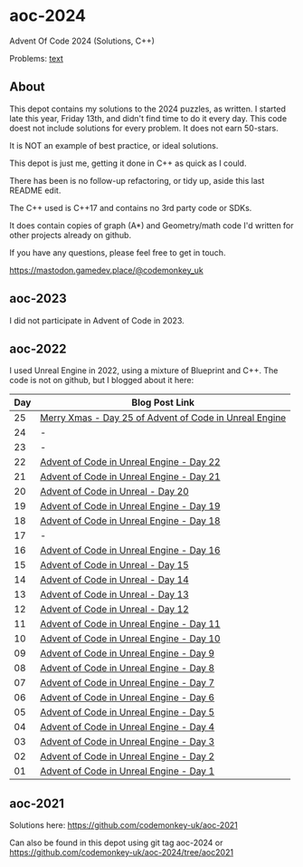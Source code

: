 # aoc-2024
Advent Of Code 2024 (Solutions, C++)

Problems: [text](https://adventofcode.com/2024)

## About

This depot contains my solutions to the 2024 puzzles, as written. I started late this year, Friday 13th, and didn't find time to do it every day. This code doest not include solutions for every problem. It does not earn 50-stars.

It is NOT an example of best practice, or ideal solutions.

This depot is just me, getting it done in C++ as quick as I could.

There has been is no follow-up refactoring, or tidy up, aside this last README edit.

The C++ used is C++17 and contains no 3rd party code or SDKs. 

It does contain copies of graph (A*) and Geometry/math code I'd written for other projects already on github.


If you have any questions, please feel free to get in touch.

https://mastodon.gamedev.place/@codemonkey_uk

## aoc-2023

I did not participate in Advent of Code in 2023.

## aoc-2022

I used Unreal Engine in 2022, using a mixture of Blueprint and C++. The code is not on github, but I blogged about it here:

| Day | Blog Post Link |
|-----|----------------|
| 25  | [Merry Xmas - Day 25 of Advent of Code in Unreal Engine](https://blog.frogley.info/2022/12/25/merry-xmas-day-25-of-advent-of-code-in-unreal-engine/) |
| 24  | - |
| 23  | - |
| 22  | [Advent of Code in Unreal Engine - Day 22](https://blog.frogley.info/2022/12/23/advent-of-code-in-unreal-engine-day-22/) |
| 21  | [Advent of Code in Unreal Engine - Day 21](https://blog.frogley.info/2022/12/21/advent-of-code-in-unreal-engine-day-21/) |
| 20  | [Advent of Code in Unreal - Day 20](https://blog.frogley.info/2022/12/20/advent-of-code-in-unreal-day-20/) |
| 19  | [Advent of Code in Unreal Engine - Day 19](https://blog.frogley.info/2022/12/19/advent-of-code-in-unreal-engine-day-19/) |
| 18  | [Advent of Code in Unreal Engine - Day 18](https://blog.frogley.info/2022/12/18/advent-of-code-in-unreal-engine-day-18/) |
| 17  | - |
| 16  | [Advent of Code in Unreal Engine - Day 16](https://blog.frogley.info/2022/12/17/advent-of-code-in-unreal-engine-day-16/) |
| 15  | [Advent of Code in Unreal - Day 15](https://blog.frogley.info/2022/12/16/advent-of-code-in-unreal-day-15/) |
| 14  | [Advent of Code in Unreal - Day 14](https://blog.frogley.info/2022/12/15/advent-of-code-in-unreal-day-14/) |
| 13  | [Advent of Code in Unreal - Day 13](https://blog.frogley.info/2022/12/14/advent-of-code-in-unreal-day-13/) |
| 12  | [Advent of Code in Unreal - Day 12](https://blog.frogley.info/2022/12/13/advent-of-code-in-unreal-day-12/) |
| 11  | [Advent of Code in Unreal Engine - Day 11](https://blog.frogley.info/2022/12/12/advent-of-code-in-unreal-engine-day-11/) |
| 10  | [Advent of Code in Unreal Engine - Day 10](https://blog.frogley.info/2022/12/11/advent-of-code-in-unreal-engine-day-10/) |
| 09  | [Advent of Code in Unreal Engine - Day 9](https://blog.frogley.info/2022/12/10/advent-of-code-in-unreal-engine-day-9/) |
| 08  | [Advent of Code in Unreal Engine - Day 8](https://blog.frogley.info/2022/12/10/advent-of-code-in-unreal-engine-day-8/) |
| 07  | [Advent of Code in Unreal Engine - Day 7](https://blog.frogley.info/2022/12/07/advent-of-code-in-unreal-engine-day-7/) |
| 06  | [Advent of Code in Unreal Engine - Day 6](https://blog.frogley.info/2022/12/06/advent-of-code-in-unreal-engine-day-6/) |
| 05  | [Advent of Code in Unreal Engine - Day 5](https://blog.frogley.info/2022/12/05/advent-of-code-in-unreal-engine-day-5/) |
| 04  | [Advent of Code in Unreal Engine - Day 4](https://blog.frogley.info/2022/12/04/advent-of-code-in-unreal-engine-day-4/) |
| 03  | [Advent of Code in Unreal Engine - Day 3](https://blog.frogley.info/2022/12/03/advent-of-code-in-unreal-engine-day-3/) |
| 02  | [Advent of Code in Unreal Engine - Day 2](https://blog.frogley.info/2022/12/02/advent-of-code-in-unreal-engine-day-2/) |
| 01  | [Advent of Code in Unreal Engine - Day 1](https://blog.frogley.info/2022/12/01/advent-of-code-in-unreal-engine-day-1/) |


## aoc-2021

Solutions here: https://github.com/codemonkey-uk/aoc-2021

Can also be found in this depot using git tag aoc-2024 or
https://github.com/codemonkey-uk/aoc-2024/tree/aoc2021
